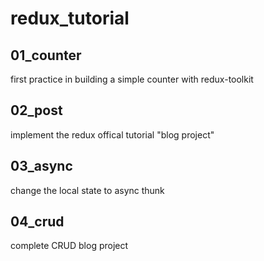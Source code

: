 # redux_tutorial

## 01_counter

first practice in building a simple counter with redux-toolkit

## 02_post

implement the redux offical tutorial "blog project"

## 03_async

change the local state to async thunk

## 04_crud

complete CRUD blog project
